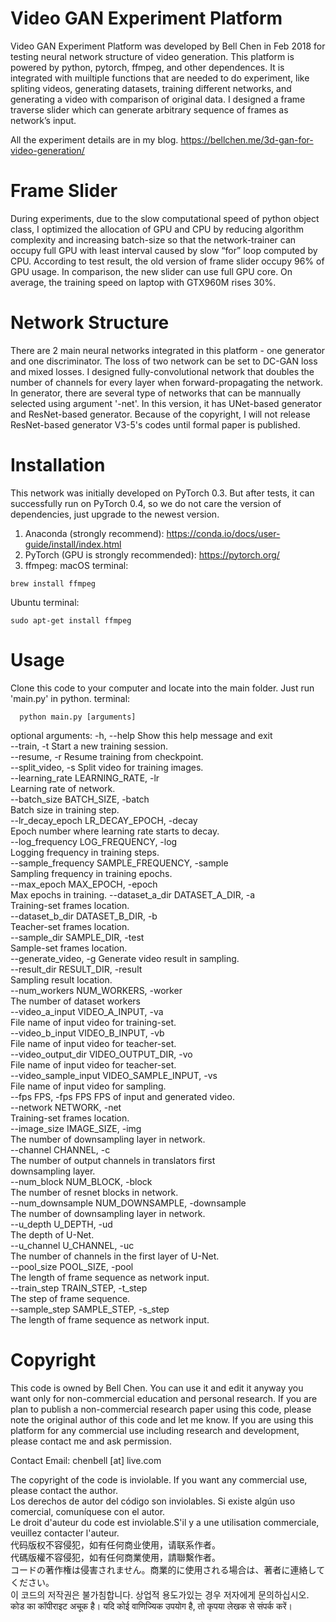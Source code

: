 # Video GAN Experiment Platform
Video GAN Experiment Platform was developed by Bell Chen in Feb 2018 for testing neural network structure of video generation. This platform is powered by python, pytorch, ffmpeg, and other dependences. It is integrated with muiltiple functions that are needed to do experiment, like spliting videos, generating datasets, training different networks, and generating a video with comparison of original data. I designed a frame traverse slider which can generate arbitrary sequence of frames as network’s input.

All the experiment details are in my blog.
https://bellchen.me/3d-gan-for-video-generation/

# Frame Slider
During experiments, due to the slow computational speed of python object class, I optimized the allocation of GPU and CPU by reducing algorithm complexity and increasing batch-size so that the network-trainer can occupy full GPU with least interval caused by slow “for” loop computed by CPU. According to test result, the old version of frame slider occupy 96% of GPU usage. In comparison, the new slider can use full GPU core. On average, the training speed on laptop with GTX960M rises 30%.

# Network Structure
There are 2 main neural networks integrated in this platform - one generator and one discriminator. The loss of two network can be set to DC-GAN loss and mixed losses. I designed fully-convolutional network that doubles the number of channels for every layer when forward-propagating the network. In generator, there are several type of networks that can be mannually selected using argument '-net'. In this version, it has UNet-based generator and ResNet-based generator. Because of the copyright, I will not release ResNet-based generator V3-5's codes until formal paper is published.

# Installation
This network was initially developed on PyTorch 0.3. But after tests, it can successfully run on PyTorch 0.4, so we do not care the version of dependencies, just upgrade to the newest version.

1. Anaconda (strongly recommend):
  https://conda.io/docs/user-guide/install/index.html
2. PyTorch (GPU is strongly recommended):
  https://pytorch.org/
3. ffmpeg: 
  macOS terminal: 
  ```
  brew install ffmpeg
  ```
  Ubuntu terminal:
  ```
  sudo apt-get install ffmpeg
  ```

# Usage
Clone this code to your computer and locate into the main folder. Just run 'main.py' in python.
terminal:
```
  python main.py [arguments]
```
optional arguments:
  -h, --help            Show this help message and exit  
  --train, -t           Start a new training session.  
  --resume, -r          Resume training from checkpoint.  
  --split_video, -s     Split video for training images.  
  --learning_rate LEARNING_RATE, -lr  
                        Learning rate of network.  
  --batch_size BATCH_SIZE, -batch  
                        Batch size in training step.  
  --lr_decay_epoch LR_DECAY_EPOCH, -decay  
                        Epoch number where learning rate starts to decay.  
  --log_frequency LOG_FREQUENCY, -log  
                        Logging frequency in training steps.  
  --sample_frequency SAMPLE_FREQUENCY, -sample  
                        Sampling frequency in training epochs.  
  --max_epoch MAX_EPOCH, -epoch  
                        Max epochs in training.
  --dataset_a_dir DATASET_A_DIR, -a  
                        Training-set frames location.  
  --dataset_b_dir DATASET_B_DIR, -b  
                        Teacher-set frames location.  
  --sample_dir SAMPLE_DIR, -test  
                        Sample-set frames location.  
  --generate_video, -g  Generate video result in sampling.  
  --result_dir RESULT_DIR, -result  
                        Sampling result location.  
  --num_workers NUM_WORKERS, -worker  
                        The number of dataset workers  
  --video_a_input VIDEO_A_INPUT, -va  
                        File name of input video for training-set.  
  --video_b_input VIDEO_B_INPUT, -vb  
                        File name of input video for teacher-set.  
  --video_output_dir VIDEO_OUTPUT_DIR, -vo  
                        File name of input video for teacher-set.  
  --video_sample_input VIDEO_SAMPLE_INPUT, -vs  
                        File name of input video for sampling.  
  --fps FPS, -fps FPS   FPS of input and generated video.  
  --network NETWORK, -net  
                        Training-set frames location.  
  --image_size IMAGE_SIZE, -img  
                        The number of downsampling layer in network.  
  --channel CHANNEL, -c  
                        The number of output channels in translators first  
                        downsampling layer.  
  --num_block NUM_BLOCK, -block  
                        The number of resnet blocks in network.  
  --num_downsample NUM_DOWNSAMPLE, -downsample  
                        The number of downsampling layer in network.  
  --u_depth U_DEPTH, -ud  
                        The depth of U-Net.  
  --u_channel U_CHANNEL, -uc  
                        The number of channels in the first layer of U-Net.  
  --pool_size POOL_SIZE, -pool  
                        The length of frame sequence as network input.  
  --train_step TRAIN_STEP, -t_step  
                        The step of frame sequence.  
  --sample_step SAMPLE_STEP, -s_step  
                        The length of frame sequence as network input.  
              
# Copyright
This code is owned by Bell Chen. You can use it and edit it anyway you want only for non-commercial education and personal research. If you are plan to publish a non-commercial research paper using this code, please note the original author of this code and let me know. If you are using this platform for any commercial use including research and development, please contact me and ask permission.

Contact Email: chenbell [at] live.com

The copyright of the code is inviolable. If you want any commercial use, please contact the author.  
Los derechos de autor del código son inviolables. Si existe algún uso comercial, comuníquese con el autor.  
Le droit d'auteur du code est inviolable.S'il y a une utilisation commerciale, veuillez contacter l'auteur.  
代码版权不容侵犯，如有任何商业使用，请联系作者。  
代碼版權不容侵犯，如有任何商業使用，請聯繫作者。  
コードの著作権は侵害されません。商業的に使用される場合は、著者に連絡してください。  
이 코드의 저작권은 불가침합니다. 상업적 용도가있는 경우 저자에게 문의하십시오.  
कोड का कॉपीराइट अचूक है। यदि कोई वाणिज्यिक उपयोग है, तो कृपया लेखक से संपर्क करें।  
